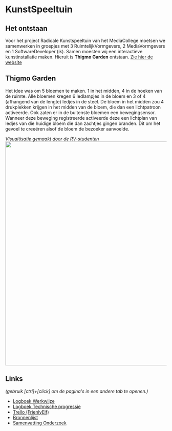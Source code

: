 # KunstSpeeltuin

## Het ontstaan

Voor het project Radicale Kunstspeeltuin van het MediaCollege moetsen we samenwerken in groepjes met 3 RuimtelijkVormgevers, 2 MediaVormgevers en 1 SoftwareDeveloper (ik). Samen moesten wij een interactieve kunstinstallatie maken. Hieruit is **Thigmo Garden** ontstaan. [Zie hier de website](https://www.madebyjaap.nl/thigmogarden)


## Thigmo Garden
Het idee was om 5 bloemen te maken. 1 in het midden, 4 in de hoeken van de ruimte. Alle bloemen kregen 6 ledlampjes in de bloem en 3 of 4 (afhangend van de lengte) ledjes in de steel. De bloem in het midden zou 4 drukplekken krijgen in het midden van de bloem, die dan een lichtpatroon activeerde. Ook zaten er in de buitenste bloemen een bewegingsensor. Wanneer deze beweging registreerde activeerde deze een lichtplan van ledjes van die huidige bloem die dan zachtjes gingen branden. Dit om het gevoel te creeëren alsof de bloem de bezoeker aanvoelde.

_Visualtisatie gemaakt door de RV-studenten_<br>
<img src="https://user-images.githubusercontent.com/80821099/147220471-6a4077af-e278-46f4-b01b-83fbb61e387a.png" width="700"><br>



## Links
_(gebruik [ctrl]+[click] om de pagina's in een andere tab te openen.)_
* [Logboek Werkwijze](https://docs.google.com/spreadsheets/d/1Q4qILZ0Bl56O2A2_YKM4ofYVsEkzzLspotR28CTKoQc/edit?usp=sharing)
* [Logboek Technische progressie](https://docs.google.com/spreadsheets/d/1YVb_C5TsbWpyhvSk7ew6KAUmTUdejODWfEtyPysFfY8/edit?usp=sharing)
* [Trello (FrienlyElf)](https://trello.com/b/AEZ9vci9/friendlyelf)
* [Bronnenlijst](https://docs.google.com/spreadsheets/d/1-HoiyHXPtEMzYmzG-buc7pj38aPBapJlqAEC7vKCPdE/edit?usp=sharing)
* [Samenvatting Onderzoek](https://docs.google.com/document/d/1t0dX8lDHF7_yPjQtkMxefIpp7BCUEcAsflD2cDM8g2A/edit?usp=sharing)
